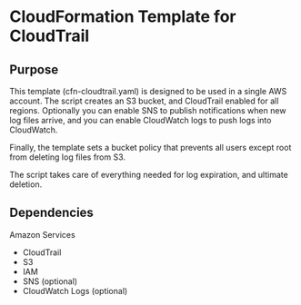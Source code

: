 # CloudFormation Template for CloudTrail

## Purpose

This template (cfn-cloudtrail.yaml) is designed to be used in a single AWS account. The script creates an S3 bucket, and CloudTrail enabled for all regions. Optionally you can enable SNS to publish notifications when new log files arrive, and you can enable CloudWatch logs to push logs into CloudWatch.

Finally, the template sets a bucket policy that prevents all users except root from deleting log files from S3.

The script takes care of everything needed for log expiration, and ultimate deletion.

## Dependencies

Amazon Services
- CloudTrail
- S3
- IAM
- SNS (optional)
- CloudWatch Logs (optional)